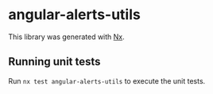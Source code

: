 # angular-alerts-utils

This library was generated with [Nx](https://nx.dev).

## Running unit tests

Run `nx test angular-alerts-utils` to execute the unit tests.
